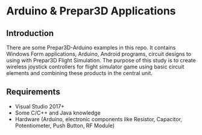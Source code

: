 # Arduino & Prepar3D Applications
## Introduction

There are some Prepar3D-Arduino examples in this repo. It contains Windows Form applications, Arduino, Android programs, circuit designs to using with Prepar3D Flight Simulation. The purpose of this study is to create wireless joystick controllers for flight simulator game using basic circuit elements and combining these products in the central unit.

## Requirements
- Visual Studio 2017+
- Some C/C++ and Java knowledge
- Hardware (Arduino, electronic components like Resistor, Capacitor, Potentiometer, Push Button, RF Module)

